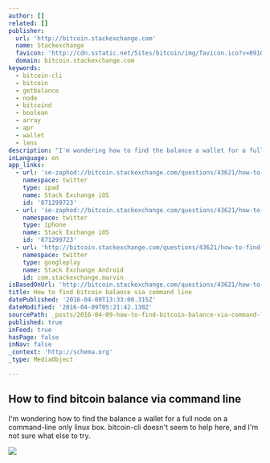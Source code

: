 ```yaml
---
author: []
related: []
publisher:
  url: 'http://bitcoin.stackexchange.com'
  name: Stackexchange
  favicon: 'http://cdn.sstatic.net/Sites/bitcoin/img/favicon.ico?v=0910168c5c65'
  domain: bitcoin.stackexchange.com
keywords:
  - bitcoin-cli
  - bitcoin
  - getbalance
  - node
  - bitcoind
  - boolean
  - array
  - apr
  - wallet
  - lens
description: "I'm wondering how to find the balance a wallet for a full node on a command-line only linux box. bitcoin-cli doesn't seem to help here, and I'm not sure what else to try."
inLanguage: en
app_links:
  - url: 'se-zaphod://bitcoin.stackexchange.com/questions/43621/how-to-find-bitcoin-balance-via-command-line'
    namespace: twitter
    type: ipad
    name: Stack Exchange iOS
    id: '871299723'
  - url: 'se-zaphod://bitcoin.stackexchange.com/questions/43621/how-to-find-bitcoin-balance-via-command-line'
    namespace: twitter
    type: iphone
    name: Stack Exchange iOS
    id: '871299723'
  - url: 'http://bitcoin.stackexchange.com/questions/43621/how-to-find-bitcoin-balance-via-command-line'
    namespace: twitter
    type: googleplay
    name: Stack Exchange Android
    id: com.stackexchange.marvin
isBasedOnUrl: 'http://bitcoin.stackexchange.com/questions/43621/how-to-find-bitcoin-balance-via-command-line'
title: How to find bitcoin balance via command line
datePublished: '2016-04-09T13:33:00.315Z'
dateModified: '2016-04-09T05:21:42.138Z'
sourcePath: _posts/2016-04-09-how-to-find-bitcoin-balance-via-command-line.md
published: true
inFeed: true
hasPage: false
inNav: false
_context: 'http://schema.org'
_type: MediaObject

---
```

<article style=""><h1>How to find bitcoin balance via command line</h1><p>I'm wondering how to find the balance a wallet for a full node on a command-line only linux box. bitcoin-cli doesn't seem to help here, and I'm not sure what else to try.</p><img src="http://cdn.sstatic.net/Sites/bitcoin/img/apple-touch-icon.png?v=a43e5a337e6b&amp;a" /></article>